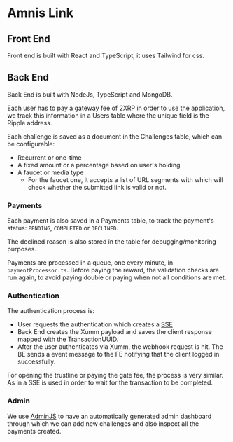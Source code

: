 # Amnis Link

## Front End
Front end is built with React and TypeScript, it uses Tailwind for css.

## Back End
Back End is built with NodeJs, TypeScript and MongoDB.

Each user has to pay a gateway fee of 2XRP in order to use the application, we track this information in a Users table where the unique field is the Ripple address.

Each challenge is saved as a document in the Challenges table, which can be configurable:
* Recurrent or one-time
* A fixed amount or a percentage based on user's holding
* A faucet or media type
  * For the faucet one, it accepts a list of URL segments with which will check whether the submitted link is valid or not.

### Payments
Each payment is also saved in a Payments table, to track the payment's status: `PENDING`, `COMPLETED` or `DECLINED`.

The declined reason is also stored in the table for debugging/monitoring purposes.

Payments are processed in a queue, one every minute, in `paymentProcessor.ts`. Before paying the reward, the validation checks are run again, to avoid paying double or paying when not all conditions are met.


### Authentication
The authentication process is:
* User requests the authentication which creates a [SSE](https://developer.mozilla.org/en-US/docs/Web/API/Server-sent_events/Using_server-sent_events)
* Back End creates the Xumm payload and saves the client response mapped with the TransactionUUID.
* After the user authenticates via Xumm, the webhook request is hit. The BE sends a event message to the FE notifying that the client logged in successfully.

For opening the trustline or paying the gate fee, the process is very similar. As in a SSE is used in order to wait for the transaction to be completed.


### Admin
We use [AdminJS](https://adminjs.co/) to have an automatically generated admin dashboard through which we can add new challenges and also inspect all the payments created.

